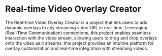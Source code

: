 # Real-time Video Overlay Creator
The Real-time Video Overlay Creator is a project that lets users to add dynamic overlays to any streaming video URL in real-time. Leveraging (Real-Time Communication) connections, this project enables seamless interaction with the video stream, allowing users to drag and drop overlays onto the video as it streams. this project provides an intuitive platform for overlay customization and real-time integration with streaming videos.
